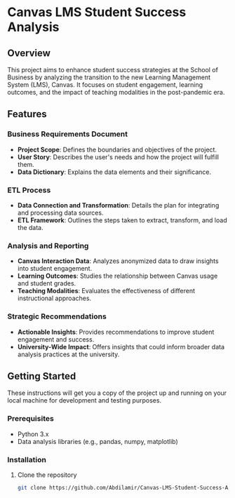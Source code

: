 # Canvas LMS Student Success Analysis

## Overview
This project aims to enhance student success strategies at the School of Business by analyzing the transition to the new Learning Management System (LMS), Canvas. It focuses on student engagement, learning outcomes, and the impact of teaching modalities in the post-pandemic era.

## Features

### Business Requirements Document
- **Project Scope**: Defines the boundaries and objectives of the project.
- **User Story**: Describes the user's needs and how the project will fulfill them.
- **Data Dictionary**: Explains the data elements and their significance.

### ETL Process
- **Data Connection and Transformation**: Details the plan for integrating and processing data sources.
- **ETL Framework**: Outlines the steps taken to extract, transform, and load the data.

### Analysis and Reporting
- **Canvas Interaction Data**: Analyzes anonymized data to draw insights into student engagement.
- **Learning Outcomes**: Studies the relationship between Canvas usage and student grades.
- **Teaching Modalities**: Evaluates the effectiveness of different instructional approaches.

### Strategic Recommendations
- **Actionable Insights**: Provides recommendations to improve student engagement and success.
- **University-Wide Impact**: Offers insights that could inform broader data analysis practices at the university.

## Getting Started
These instructions will get you a copy of the project up and running on your local machine for development and testing purposes.

### Prerequisites
- Python 3.x
- Data analysis libraries (e.g., pandas, numpy, matplotlib)

### Installation
1. Clone the repository
   ```sh
   git clone https://github.com/Abdilamir/Canvas-LMS-Student-Success-Analysis
